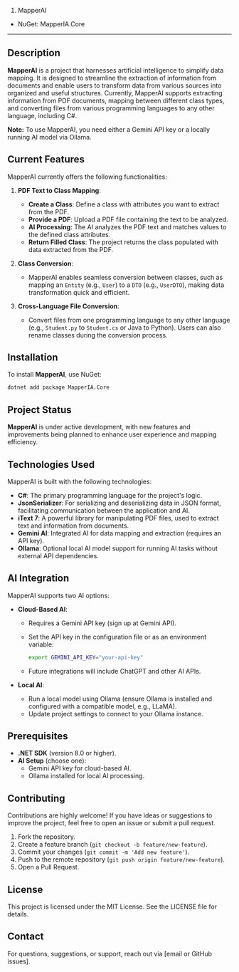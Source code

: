 1. MapperAI

- NuGet: MapperIA.Core

---

## Description

**MapperAI** is a project that harnesses artificial intelligence to simplify data mapping. It is designed to streamline the extraction of information from documents and enable users to transform data from various sources into organized and useful structures. Currently, MapperAI supports extracting information from PDF documents, mapping between different class types, and converting files from various programming languages to any other language, including C#.

**Note:** To use MapperAI, you need either a Gemini API key or a locally running AI model via Ollama.

## Current Features

MapperAI currently offers the following functionalities:

1. **PDF Text to Class Mapping**:

   - **Create a Class**: Define a class with attributes you want to extract from the PDF.
   - **Provide a PDF**: Upload a PDF file containing the text to be analyzed.
   - **AI Processing**: The AI analyzes the PDF text and matches values to the defined class attributes.
   - **Return Filled Class**: The project returns the class populated with data extracted from the PDF.

2. **Class Conversion**:

   - MapperAI enables seamless conversion between classes, such as mapping an `Entity` (e.g., `User`) to a `DTO` (e.g., `UserDTO`), making data transformation quick and efficient.

3. **Cross-Language File Conversion**:

   - Convert files from one programming language to any other language (e.g., `Student.py` to `Student.cs` or Java to Python). Users can also rename classes during the conversion process.

## Installation

To install **MapperAI**, use NuGet:

```bash
dotnet add package MapperIA.Core
```

## Project Status

**MapperAI** is under active development, with new features and improvements being planned to enhance user experience and mapping efficiency.

## Technologies Used

MapperAI is built with the following technologies:

- **C#**: The primary programming language for the project's logic.
- **JsonSerializer**: For serializing and deserializing data in JSON format, facilitating communication between the application and AI.
- **iText 7**: A powerful library for manipulating PDF files, used to extract text and information from documents.
- **Gemini AI**: Integrated AI for data mapping and extraction (requires an API key).
- **Ollama**: Optional local AI model support for running AI tasks without external API dependencies.

## AI Integration

MapperAI supports two AI options:

- **Cloud-Based AI**:

  - Requires a Gemini API key (sign up at Gemini API).

  - Set the API key in the configuration file or as an environment variable:

    ```bash
    export GEMINI_API_KEY="your-api-key"
    ```

  - Future integrations will include ChatGPT and other AI APIs.

- **Local AI**:

  - Run a local model using Ollama (ensure Ollama is installed and configured with a compatible model, e.g., LLaMA).
  - Update project settings to connect to your Ollama instance.

## Prerequisites

- **.NET SDK** (version 8.0 or higher).
- **AI Setup** (choose one):
  - Gemini API key for cloud-based AI.
  - Ollama installed for local AI processing.

## Contributing

Contributions are highly welcome! If you have ideas or suggestions to improve the project, feel free to open an issue or submit a pull request.

1. Fork the repository.
2. Create a feature branch (`git checkout -b feature/new-feature`).
3. Commit your changes (`git commit -m 'Add new feature'`).
4. Push to the remote repository (`git push origin feature/new-feature`).
5. Open a Pull Request.

## License

This project is licensed under the MIT License. See the LICENSE file for details.

## Contact

For questions, suggestions, or support, reach out via \[email or GitHub issues\].
